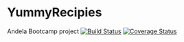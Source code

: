 # YummyRecipies 
Andela Bootcamp project [![Build Status](https://travis-ci.org/Jak-Sidious/YummyRecipies.svg?branch=master)](https://travis-ci.org/Jak-Sidious/YummyRecipies) [![Coverage Status](https://coveralls.io/repos/github/Jak-Sidious/YummyRecipies/badge.svg?branch=master)](https://coveralls.io/github/Jak-Sidious/YummyRecipies?branch=master)
